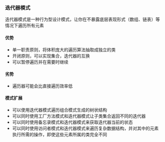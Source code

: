 ### 迭代器模式
迭代器模式是一种行为型设计模式，让你在不暴露底层表现形式（数组、链表）等情况下遍历所有元素

#### 优势
* 单一职责原则，将体积庞大的遍历算法抽取成独立的类
* 开闭原则，可以实现集合，迭代器的互换
* 可以暂停遍历并在需要时继续

#### 劣势
* 遍历器可能会比直接遍历效率低

#### 模式扩展
* 可以使用迭代器模式遍历组合模式生成的树状结构
* 可以同时使用工厂方法模式和迭代器模式让子类集合返回不同的迭代器
* 可以同时使用备忘录模式和迭代器模式来获取迭代器当前的状态
* 可以同时使用访问者模式和迭代器模式来遍历复杂数据结构，并对其中的元素执行所需的操作，即使这些元素所属的类完全不同
